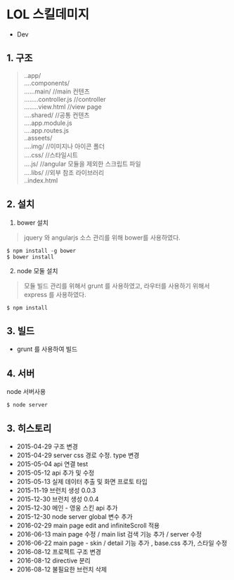 # LOL 스킬데미지  
- Dev  

## 1. 구조  
> ..app/  
> ....components/  
> ......main/ //main 컨텐츠  
> ........controller.js //controller  
> ........view.html //view page  
> ....shared/ //공통 컨텐츠  
> ....app.module.js  
> ....app.routes.js  
> ..asseets/  
> ....img/ //이미지나 아이콘 폴더  
> ....css/ //스타일시트  
> ....js/ //angular 모듈을 제외한 스크립트 파일  
> ....libs/ //외부 참조 라이브러리  
> ..index.html  

## 2. 설치  
1) bower 설치  
> jquery 와 angularjs 소스 관리를 위해 bower를 사용하였다.  

```  
$ npm install -g bower  
$ bower install  
```  

2) node 모둘 설치  
> 모듈 빌드 관리를 위해서 grunt 를 사용하였고, 라우터를 사용하기 위해서 express 를 사용하였다.  

```  
$ npm install  
```

## 3. 빌드  
  * grunt 를 사용하여 빌드  

## 4. 서버  
node 서버사용  

```  
$ node server
```  

## 3. 히스토리  
  * 2015-04-29 구조 변경  
  * 2015-04-29 server css 경로 수정. type 변경  
  * 2015-05-04 api 연결 test  
  * 2015-05-12 api  추가 및 수정
  * 2015-05-13 실제 데이터 추출 및 화면 프로토 타입  
  * 2015-11-19 브런치 생성 0.0.3  
  * 2015-12-30 브런치 생성 0.0.4  
  * 2015-12-30 메인 - 영웅 스킨 api 추가  
  * 2015-12-30 node server global 변수 추가  
  * 2016-02-29 main page edit and infiniteScroll 적용  
  * 2016-06-13 main page 수정 / main list 검색 기능 추가 / server 수정  
  * 2016-06-22 main page - skin / detail 기능 추가  , base.css 추가, 스타일 수정  
  * 2016-08-12 프로젝트 구조 변경  
  * 2016-08-12 directive 분리  
  * 2016-08-12 불필요한 브런치 삭제  
